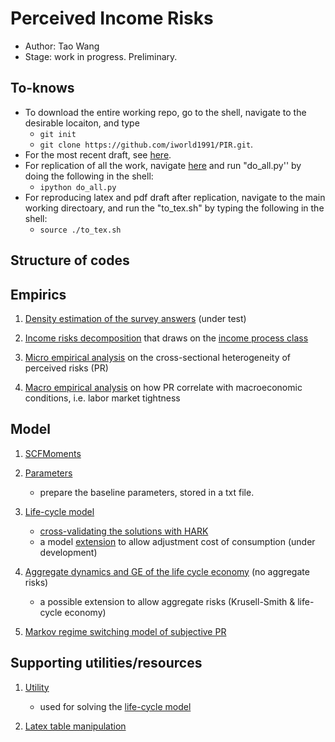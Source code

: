 <!-- #region -->
# Perceived Income Risks 
- Author: Tao Wang
- Stage: work in progress. Preliminary. 

## To-knows 

- To download the entire working repo, go to the shell, navigate to the desirable locaiton, and type 
  - `git init`
  - `git clone https://github.com/iworld1991/PIR.git`.   
- For the most recent draft, see [here](./PIR.pdf).
- For replication of all the work, navigate [here](/WorkingFolder/PythonCode/) and run "do_all.py'' by doing the following in the shell: 
  - `ipython do_all.py`
- For reproducing latex and pdf draft after replication, navigate to the main working directoary, and run the "to_tex.sh" by typing the following in the shell: 
  - `source ./to_tex.sh`
  
  
## Structure of codes

## Empirics

1. [Density estimation of the survey answers](./WorkingFolder/PythonCode/DensityEst.ipynb) (under test)
   
2. [Income risks decomposition](./WorkingFolder/PythonCode/IncomeRisksEst.ipynb) that draws on the [income process class](./WorkingFolder/PythonCode/IncomeProcess.ipynb)

3. [Micro empirical analysis](./WorkingFolder/PythonCode/MicroRiskProfile.ipynb) on the cross-sectional heterogeneity of perceived risks (PR)

4. [Macro empirical analysis](./WorkingFolder/PythonCode/MacroRiskProfile.ipynb) on how PR correlate with macroeconomic conditions, i.e. labor market tightness

## Model


1.  [SCFMoments](./WorkingFolder/PythonCode/SCFData.ipynb)
2. [Parameters](./WorkingFolder/PythonCode/PrepareParameters.ipynb)

   - prepare the baseline parameters, stored in a txt file. 


1. [Life-cycle model](./WorkingFolder/PythonCode/SolveLifeCycle.ipynb) 
   - [cross-validating the solutions with HARK](./WorkingFolder/PythonCode/SolveLifeCycle-ComparisonHARK.ipynb)
   - a model [extension](./WorkingFolder/PythonCode/SolveLifeCycle-DC.ipynb) to allow adjustment cost of consumption (under development)

2. [Aggregate dynamics and GE of the life cycle economy](./WorkingFolder/PythonCode/LifeCycle-AggregateDynamics.ipynb) (no aggregate risks)

   - a possible extension to allow aggregate risks (Krusell-Smith & life-cycle economy)

3. [Markov regime switching model of subjective PR](./WorkingFolder/PythonCode/SubjectiveProfileEst.ipynb)


## Supporting utilities/resources 



1. [Utility](Utility.ipynb)
   - used for solving the [life-cycle model](./WorkingFolder/PythonCode/SolveLifeCycle.ipynb)
   
2. [Latex table manipulation](./WorkingFolder/PythonCode/TexTablesMover.ipynb)
<!-- #endregion -->
